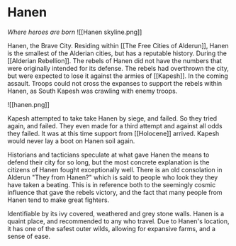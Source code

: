 # Hanen
*Where heroes are born*
![[Hanen skyline.png]]

Hanen, the Brave City. Residing within [[The Free Cities of Alderun]], Hanen is the smallest of the Alderian cities, but has a reputable history. During the [[Alderian Rebellion]]. The rebels of Hanen did not have the numbers that were originally intended for its defense. The rebels had overthrown the city, but were expected to lose it against the armies of [[Kapesh]]. In the coming assault. Troops could not cross the expanses to support the rebels within Hanen, as South Kapesh was crawling with enemy troops.

![[hanen.png]]

Kapesh attempted to take take Hanen by siege, and failed. So they tried again, and failed. They even made for a third attempt and against all odds they failed. It was at this time support from [[Holocene]] arrived. Kapesh would never lay a boot on Hanen soil again.

Historians and tacticians speculate at what gave Hanen the means to defend their city for so long, but the most concrete explanation is the citizens of Hanen fought exceptionally well. There is an old consolation in Alderun "They from Hanen?" which is said to people who look they they have taken a beating. This is in reference both to the seemingly cosmic influence that gave the rebels victory, and the fact that many people from Hanen tend to make great fighters.

Identifiable by its ivy covered, weathered and grey stone walls. Hanen is a quaint place, and recommended to any who travel. Due to Hanen's location, it has one of the safest outer wilds, allowing for expansive farms, and a sense of ease.